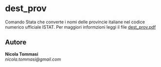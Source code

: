 # dest_prov
Comando Stata che converte i nomi delle provincie italiane nel codice numerico ufficiale ISTAT.
Per maggiori informzioni leggi il file [dest_prov.pdf](https://github.com/NicolaTommasi8/dest_prov/blob/master/dest_prov.pdf)



Autore
------
  **Nicola Tommasi**  
  _nicola.tommasi@gmail.com_     
